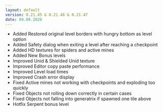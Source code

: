 ```yaml
---
layout: default
version: 0.21.45 & 0.21.46 & 0.21.47
date: 09.09.2020
---
```


- <span class="badge badge-added">Added</span>
  Restored original level borders with hungry bottom as level option
- <span class="badge badge-added">Added</span>
  Safety dialog when exiting a level after reaching a checkpoint
- <span class="badge badge-added">Added</span>
  HD textures for spiders and active mines
- <span class="badge badge-added">Added</span>
  New Bonus levels
- <span class="badge badge-improved">Improved</span>
  Unid & Shielded Unid texture
- <span class="badge badge-improved">Improved</span>
  Editor copy paste performance
- <span class="badge badge-improved">Improved</span>
  Level load times
- <span class="badge badge-improved">Improved</span>
  Crash error display
- <span class="badge badge-fixed">Fixed</span>
  Active mines not working with checkpoints and exploding too quickly
- <span class="badge badge-fixed">Fixed</span>
  Objects not rolling down correctly in certain cases
- <span class="badge badge-fixed">Fixed</span>
  Objects not falling into generatrix if spawned one tile above
- <span class="badge badge-hotfix">Hotfix</span>
  Serpent bonus level
